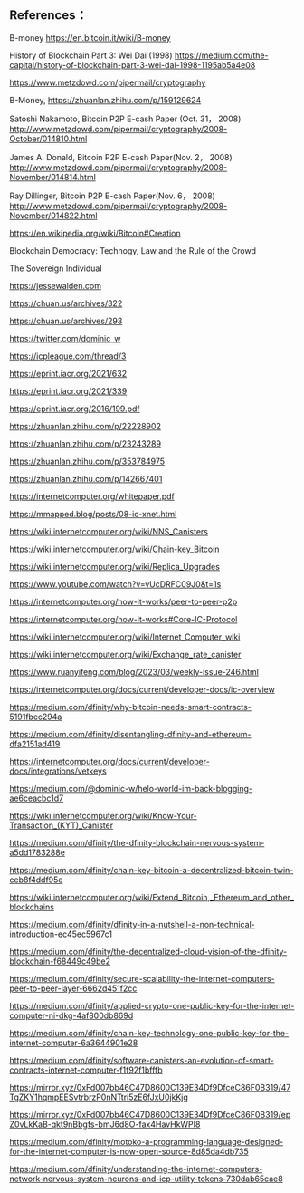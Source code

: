 ## References：

B-money https://en.bitcoin.it/wiki/B-money

History of Blockchain Part 3: Wei Dai (1998) https://medium.com/the-capital/history-of-blockchain-part-3-wei-dai-1998-1195ab5a4e08

https://www.metzdowd.com/pipermail/cryptography

B-Money, https://zhuanlan.zhihu.com/p/159129624

Satoshi Nakamoto, Bitcoin P2P E-cash Paper (Oct. 31， 2008) http://www.metzdowd.com/pipermail/cryptography/2008-October/014810.html

James A. Donald, Bitcoin P2P E-cash Paper(Nov. 2， 2008) http://www.metzdowd.com/pipermail/cryptography/2008-November/014814.html

Ray Dillinger, Bitcoin P2P E-cash Paper(Nov. 6， 2008) http://www.metzdowd.com/pipermail/cryptography/2008-November/014822.html

https://en.wikipedia.org/wiki/Bitcoin#Creation

Blockchain Democracy: Technogy, Law and the Rule of the Crowd

The Sovereign Individual

https://jessewalden.com

https://chuan.us/archives/322

https://chuan.us/archives/293

https://twitter.com/dominic_w

https://icpleague.com/thread/3

https://eprint.iacr.org/2021/632

https://eprint.iacr.org/2021/339

https://eprint.iacr.org/2016/199.pdf

https://zhuanlan.zhihu.com/p/22228902

https://zhuanlan.zhihu.com/p/23243289

https://zhuanlan.zhihu.com/p/353784975

https://zhuanlan.zhihu.com/p/142667401

https://internetcomputer.org/whitepaper.pdf

https://mmapped.blog/posts/08-ic-xnet.html

https://wiki.internetcomputer.org/wiki/NNS_Canisters

https://wiki.internetcomputer.org/wiki/Chain-key_Bitcoin

https://wiki.internetcomputer.org/wiki/Replica_Upgrades

https://www.youtube.com/watch?v=vUcDRFC09J0&t=1s

https://internetcomputer.org/how-it-works/peer-to-peer-p2p

https://internetcomputer.org/how-it-works#Core-IC-Protocol

https://wiki.internetcomputer.org/wiki/Internet_Computer_wiki

https://wiki.internetcomputer.org/wiki/Exchange_rate_canister

https://www.ruanyifeng.com/blog/2023/03/weekly-issue-246.html

https://internetcomputer.org/docs/current/developer-docs/ic-overview

https://medium.com/dfinity/why-bitcoin-needs-smart-contracts-5191fbec294a

https://medium.com/dfinity/disentangling-dfinity-and-ethereum-dfa2151ad419

https://internetcomputer.org/docs/current/developer-docs/integrations/vetkeys

https://medium.com/@dominic-w/helo-world-im-back-blogging-ae6ceacbc1d7

https://wiki.internetcomputer.org/wiki/Know-Your-Transaction_(KYT)_Canister

https://medium.com/dfinity/the-dfinity-blockchain-nervous-system-a5dd1783288e

https://medium.com/dfinity/chain-key-bitcoin-a-decentralized-bitcoin-twin-ceb8f4ddf95e

https://wiki.internetcomputer.org/wiki/Extend_Bitcoin,_Ethereum_and_other_blockchains

https://medium.com/dfinity/dfinity-in-a-nutshell-a-non-technical-introduction-ec45ec5967c1

https://medium.com/dfinity/the-decentralized-cloud-vision-of-the-dfinity-blockchain-f68449c49be2

https://medium.com/dfinity/secure-scalability-the-internet-computers-peer-to-peer-layer-6662d451f2cc

https://medium.com/dfinity/applied-crypto-one-public-key-for-the-internet-computer-ni-dkg-4af800db869d

https://medium.com/dfinity/chain-key-technology-one-public-key-for-the-internet-computer-6a3644901e28

https://medium.com/dfinity/software-canisters-an-evolution-of-smart-contracts-internet-computer-f1f92f1bfffb

https://mirror.xyz/0xFd007bb46C47D8600C139E34Df9DfceC86F0B319/47TgZKY1hqmpEESvtrbrzP0nNTtri5zE6fJxU0jkKjg

https://mirror.xyz/0xFd007bb46C47D8600C139E34Df9DfceC86F0B319/epZ0vLkKaB-qkt9nBbgfs-bmJ6d8O-fax4HavHkWPI8

https://medium.com/dfinity/motoko-a-programming-language-designed-for-the-internet-computer-is-now-open-source-8d85da4db735

https://medium.com/dfinity/understanding-the-internet-computers-network-nervous-system-neurons-and-icp-utility-tokens-730dab65cae8

<br>

<br>
